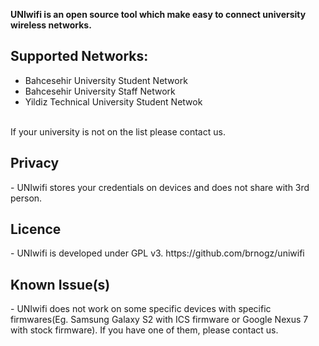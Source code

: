 <strong>UNIwifi is an open source tool which make easy to connect university wireless networks.</strong>

<h2>Supported Networks:</h2>
<ul>
<li>Bahcesehir University Student Network</li>
<li>Bahcesehir University Staff Network</li>
<li>Yildiz Technical University Student Netwok</li>
</ul>
<br />
If your university is not on the list please contact us.
<br />

<h2>Privacy</h2>
- UNIwifi stores your credentials on devices and does not share with 3rd person.

<h2>Licence</h2>
- UNIwifi is developed under GPL v3. https://github.com/brnogz/uniwifi

<h2>Known Issue(s)</h2>
- UNIwifi does not work on some specific devices with specific firmwares(Eg. Samsung Galaxy S2 with ICS firmware or Google Nexus 7 with stock firmware). If you have one of them, please contact us.